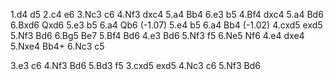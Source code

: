 1.d4 d5 2.c4 e6 3.Nc3 c6 
4.Nf3 dxc4 5.a4 Bb4 6.e3 b5
4.Bf4 dxc4 5.a4 Bd6 6.Bxd6 Qxd6
5.e3 b5 6.a4 Qb6 (-1.07)
5.e4 b5 6.a4 Bb4 (-1.02)
4.cxd5 exd5 5.Nf3 Bd6 6.Bg5 Be7
5.Bf4 Bd6
4.e3 Bd6 5.Nf3 f5 6.Ne5 Nf6
4.e4 dxe4 5.Nxe4 Bb4+ 6.Nc3 c5

3.e3 c6 4.Nf3 Bd6 5.Bd3 f5
3.cxd5 exd5 4.Nc3 c6 5.Nf3 Bd6

